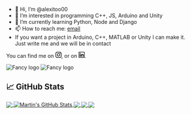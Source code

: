 - 👋 Hi, I’m @alexitoo00
- 👀 I’m interested in programming C++, JS, Arduino and Unity
- 🌱 I’m currently learning Python, Node and Django
- 📫 How to reach me: [email](mailto:alexandrocb2013@gmail.com)
- If you want a project in Arduino, C++, MATLAB or Unity I can make it. Just write me and we will be in contact
<!-- - 💞️ I’m looking to collaborate on ... -->

<!-- Actual text -->

You can find me on [![Instagram][1.2]][1], or on [![LinkedIn][2.2]][2].

![Fancy logo](https://user-images.githubusercontent.com/25423296/163456776-7f95b81a-f1ed-45f7-b7ab-8fa810d529fa.png#gh-dark-mode-only)
![Fancy logo](https://user-images.githubusercontent.com/25423296/163456779-a8556205-d0a5-45e2-ac17-42d089e3c3f8.png#gh-light-mode-only)

<!-- Icons -->
<!-- <a href="https://www.flaticon.es/iconos-gratis/instagram" title="instagram iconos">Instagram iconos creados por Freepik - Flaticon</a> -->
[1.2]: https://raw.githubusercontent.com/alexitoo00/alexitoo00/master/instagram.png
<!-- <a href="https://www.flaticon.es/iconos-gratis/linkedin" title="linkedin iconos">Linkedin iconos creados por Freepik - Flaticon</a> -->
[2.2]: https://raw.githubusercontent.com/alexitoo00/alexitoo00/master/linkedin.png

<!-- Links to your social media accounts -->

[1]: https://www.instagram.com/alexitoo_cb/#gh-light-mode-only
[2]: https://www.linkedin.com/in/alejandrocasalbarreiro/#gh-light-mode-only



## &#x1f4c8; GitHub Stats

<!-- Stats -->
<a href="https://github.com/alexitoo00/alexitoo00">
  <img align="center" src="https://github-readme-stats.vercel.app/api/top-langs/?username=alexitoo00&hide=java,html&title_color=ffffff&text_color=c9cacc&icon_color=2bbc8a&bg_color=1d1f21" />
</a>
<a href="https://github.com/alexitoo00/alexitoo00">
  <img align="center" src="https://github-readme-stats.vercel.app/api?username=alexitoo00&show_icons=true&line_height=27&count_private=true&title_color=ffffff&text_color=c9cacc&icon_color=2bbc8a&bg_color=1d1f21" alt="Martin's GitHub Stats" />
</a> 

<!-- Repos -->
<a href="https://github.com/alexitoo00/myecocity">
  <img align="center" src="https://github-readme-stats.vercel.app/api/pin/?username=alexitoo00&repo=myecocity&title_color=ffffff&text_color=c9cacc&icon_color=2bbc8a&bg_color=1d1f21" />
</a> 
<a href="https://github.com/alexitoo00/InformaticaEnergias">
  <img align="center" src="https://github-readme-stats.vercel.app/api/pin/?username=alexitoo00&repo=InformaticaEnergias&title_color=ffffff&text_color=c9cacc&icon_color=2bbc8a&bg_color=1d1f21" />
</a> 
<a href="https://github.com/alexitoo00/NewEncoder">
  <img align="center" src="https://github-readme-stats.vercel.app/api/pin/?username=alexitoo00&repo=NewEncoder&title_color=ffffff&text_color=c9cacc&icon_color=2bbc8a&bg_color=1d1f21" />
</a> 
